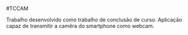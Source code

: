 #TCCAM

Trabalho desenvolvido como trabalho de conclusão de curso.
Aplicação capaz de transmitir a camêra do smartphone como webcam.
